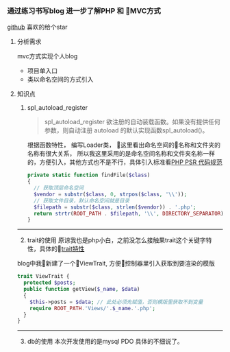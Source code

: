 ### 通过练习书写blog 进一步了解PHP 和 MVC方式

[github](https://github.com/JunIce/php-blog-mvc) 喜欢的给个star

1. 分析需求

    mvc方式实现个人blog
    *  项目单入口
    *  类以命名空间的方式引入

2. 知识点

    1) spl_autoload_register

        > spl_autoload_register
        > 欲注册的自动装载函数。如果没有提供任何参数，则自动注册    autoload 的默认实现函数spl_autoload()。

        根据函数特性， 编写Loader类， 这里看出命名空间的名称和文件夹的名称有很大关系， 所以我这里采用的是命名空间名称和文件夹名称一样的，方便引入，其他方式也不是不行，具体引入标准看[PHP PSR 代码规范](https://www.cnblogs.com/woider/p/6440844.html)

        ```php
        private static function findFile($class)
        {
          // 获取顶层命名空间
          $vendor = substr($class, 0, strpos($class, '\\'));
          // 获取文件目录，默认命名空间就是目录
          $filepath = substr($class, strlen($vendor)) . '.php';
          return strtr(ROOT_PATH . $filepath, '\\', DIRECTORY_SEPARATOR);
        }
        ```
    ---

    2) trait的使用
    原谅我也是php小白，之前没怎么接触果trait这个关键字特性，具体的[trait特性](https://www.jianshu.com/p/fc053b2d7fd1)

    blog中我新建了一个ViewTrait, 方便控制器里引入获取到要渲染的模版
    ```php
    trait ViewTrait {
      protected $posts;
      public function getView($_name, $data)
      {
        $this->posts = $data; // 此处必须先赋值，否则模版里获取不到变量
        require ROOT_PATH.'Views/'.$_name.'.php';
      }
    }
    ```
    ---
    3. db的使用
    本次开发使用的是mysql PDO
    具体的不细说了。





